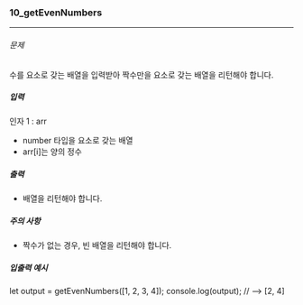 ### 10_getEvenNumbers

***

###### 문제 

수를 요소로 갖는 배열을 입력받아 짝수만을 요소로 갖는 배열을 리턴해야 합니다.

##### 입력

인자 1 : arr
- number 타입을 요소로 갖는 배열
- arr[i]는 양의 정수

##### 출력

- 배열을 리턴해야 합니다.

##### 주의 사항

- 짝수가 없는 경우, 빈 배열을 리턴해야 합니다.

##### 입출력 예시

let output = getEvenNumbers([1, 2, 3, 4]);
console.log(output); // --> [2, 4]